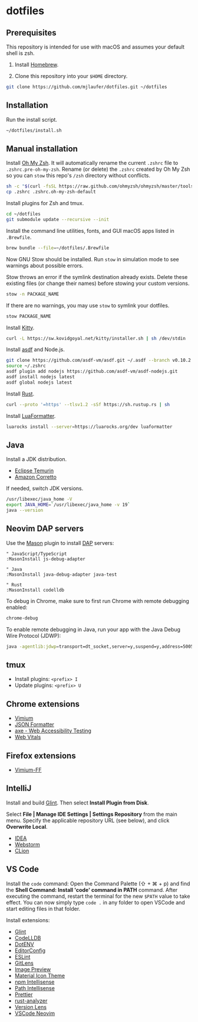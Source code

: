 # dotfiles

## Prerequisites

This repository is intended for use with macOS and assumes your default shell is zsh.

1. Install [Homebrew](https://brew.sh/).

2. Clone this repository into your `$HOME` directory.

```sh
git clone https://github.com/mjlaufer/dotfiles.git ~/dotfiles
```

## Installation

Run the install script.

```sh
~/dotfiles/install.sh
```

## Manual installation

Install [Oh My Zsh](https://github.com/ohmyzsh/ohmyzsh). It will automatically rename the current `.zshrc` file to `.zshrc.pre-oh-my-zsh`. Rename (or delete) the `.zshrc` created by Oh My Zsh so you can `stow` this repo's `/zsh` directory without conflicts.

```sh
sh -c "$(curl -fsSL https://raw.github.com/ohmyzsh/ohmyzsh/master/tools/install.sh)"
cp .zshrc .zshrc.oh-my-zsh-default
```

Install plugins for Zsh and tmux.

```sh
cd ~/dotfiles
git submodule update --recursive --init
```

Install the command line utilities, fonts, and GUI macOS apps listed in `.Brewfile`.

```sh
brew bundle --file=~/dotfiles/.Brewfile
```

Now GNU Stow should be installed. Run `stow` in simulation mode to see warnings about possible errors.

Stow throws an error if the symlink destination already exists. Delete these existing files (or change their names) before stowing your custom versions.

```sh
stow -n PACKAGE_NAME
```

If there are no warnings, you may use `stow` to symlink your dotfiles.

```sh
stow PACKAGE_NAME
```

Install [Kitty](https://sw.kovidgoyal.net/kitty).

```sh
curl -L https://sw.kovidgoyal.net/kitty/installer.sh | sh /dev/stdin
```

Install [asdf](https://asdf-vm.com/) and Node.js.

```sh
git clone https://github.com/asdf-vm/asdf.git ~/.asdf --branch v0.10.2
source ~/.zshrc
asdf plugin add nodejs https://github.com/asdf-vm/asdf-nodejs.git
asdf install nodejs latest
asdf global nodejs latest
```

Install [Rust](https://www.rust-lang.org/tools/install).

```sh
curl --proto '=https' --tlsv1.2 -sSf https://sh.rustup.rs | sh
```

Install [LuaFormatter](https://github.com/Koihik/LuaFormatter).

```sh
luarocks install --server=https://luarocks.org/dev luaformatter
```

## Java

Install a JDK distribution.

-   [Eclipse Temurin](https://adoptium.net/temurin/releases/)
-   [Amazon Corretto](https://docs.aws.amazon.com/corretto/latest/corretto-19-ug/downloads-list.html)

If needed, switch JDK versions.

```sh
/usr/libexec/java_home -V
export JAVA_HOME=`/usr/libexec/java_home -v 19`
java --version
```

## Neovim DAP servers

Use the [Mason](https://github.com/williamboman/mason.nvim) plugin to install [DAP](https://microsoft.github.io/debug-adapter-protocol/) servers:

```viml
" JavaScript/TypeScript
:MasonInstall js-debug-adapter

" Java
:MasonInstall java-debug-adapter java-test

" Rust
:MasonInstall codelldb
```

To debug in Chrome, make sure to first run Chrome with remote debugging enabled:

```sh
chrome-debug
```

To enable remote debugging in Java, run your app with the Java Debug Wire Protocol (JDWP):

```sh
java -agentlib:jdwp=transport=dt_socket,server=y,suspend=y,address=5005 -jar [path/to/JAR]
```

## tmux

-   Install plugins: `<prefix> I`
-   Update plugins: `<prefix> U`

## Chrome extensions

-   [Vimium](https://chrome.google.com/webstore/detail/vimium/dbepggeogbaibhgnhhndojpepiihcmeb?hl=en)
-   [JSON Formatter](https://chrome.google.com/webstore/detail/json-formatter/bcjindcccaagfpapjjmafapmmgkkhgoa?hl=en)
-   [axe - Web Accessibility Testing](https://chrome.google.com/webstore/detail/axe-web-accessibility-tes/lhdoppojpmngadmnindnejefpokejbdd?hl=en-US)
-   [Web Vitals](https://chrome.google.com/webstore/detail/web-vitals/ahfhijdlegdabablpippeagghigmibma?hl=en)

## Firefox extensions

-   [Vimium-FF](https://addons.mozilla.org/en-US/firefox/addon/vimium-ff)

## IntelliJ

Install and build [Glint](https://github.com/mjlaufer/glint-intellij). Then select **Install Plugin from Disk**.

Select **File | Manage IDE Settings | Settings Repository** from the main menu. Specify the applicable repository URL (see below), and click **Overwrite Local**.

-   [IDEA](https://github.com/mjlaufer/idea-settings)
-   [Webstorm](https://github.com/mjlaufer/webstorm-settings)
-   [CLion](https://github.com/mjlaufer/clion-settings)

## VS Code

Install the `code` command: Open the Command Palette (⇧ + ⌘ + p) and find the **Shell Command: Install 'code' command in PATH** command. After executing the command, restart the terminal for the new `$PATH` value to take effect. You can now simply type `code .` in any folder to open VSCode and start editing files in that folder.

Install extensions:

-   [Glint](https://github.com/mjlaufer/glint-vscode)
-   [CodeLLDB](https://marketplace.visualstudio.com/items?itemName=vadimcn.vscode-lldb)
-   [DotENV](https://marketplace.visualstudio.com/items?itemName=dotenv.dotenv-vscode)
-   [EditorConfig](https://marketplace.visualstudio.com/items?itemName=EditorConfig.EditorConfig)
-   [ESLint](https://marketplace.visualstudio.com/items?itemName=dbaeumer.vscode-eslint)
-   [GitLens](https://marketplace.visualstudio.com/items?itemName=eamodio.gitlens)
-   [Image Preview](https://marketplace.visualstudio.com/items?itemName=kisstkondoros.vscode-gutter-preview)
-   [Material Icon Theme](https://marketplace.visualstudio.com/items?itemName=PKief.material-icon-theme)
-   [npm Intellisense](https://marketplace.visualstudio.com/items?itemName=christian-kohler.npm-intellisense)
-   [Path Intellisense](https://marketplace.visualstudio.com/items?itemName=christian-kohler.path-intellisense)
-   [Prettier](https://marketplace.visualstudio.com/items?itemName=esbenp.prettier-vscode)
-   [rust-analyzer](https://marketplace.visualstudio.com/items?itemName=rust-lang.rust-analyzer)
-   [Version Lens](https://marketplace.visualstudio.com/items?itemName=pflannery.vscode-versionlens)
-   [VSCode Neovim](https://marketplace.visualstudio.com/items?itemName=asvetliakov.vscode-neovim)
